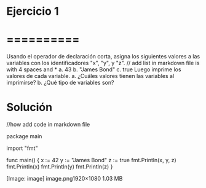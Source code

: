 # Ejercicio 1
# ==========

Usando el operador de declaración corta, asigna los siguientes valores a las variables con los identificadores "x", "y", y "z".
    // add list in markdown file is with 4 spaces and *
    a. 43
    b. "James Bond"
    c. true
Luego imprime los valores de cada variable.
    a. ¿Cuáles valores tienen las variables al imprimirse?
    b. ¿Qué tipo de variables son?

# Solución
//how add code in markdown file 

package main

import "fmt"


func main() {
    x := 42
    y := "James Bond"
    z := true
    fmt.Println(x, y, z)
    fmt.Println(x)
    fmt.Println(y)
    fmt.Println(z)
}


[Image: image] 
image.png1920×1080 1.03 MB

